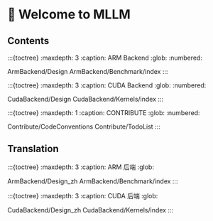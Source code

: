 # 👋 Welcome to MLLM

## Contents

:::{toctree}
:maxdepth: 3
:caption: ARM Backend
:glob:
:numbered:

ArmBackend/Design
ArmBackend/Benchmark/index
:::

:::{toctree}
:maxdepth: 3
:caption: CUDA Backend
:glob:
:numbered:

CudaBackend/Design
CudaBackend/Kernels/index
:::

:::{toctree}
:maxdepth: 1
:caption: CONTRIBUTE
:glob:
:numbered:

Contribute/CodeConventions
Contribute/TodoList
:::

## Translation

:::{toctree}
:maxdepth: 3
:caption: ARM 后端
:glob:

ArmBackend/Design_zh
ArmBackend/Benchmark/index
:::

:::{toctree}
:maxdepth: 3
:caption: CUDA 后端
:glob:

CudaBackend/Design_zh
CudaBackend/Kernels/index
:::